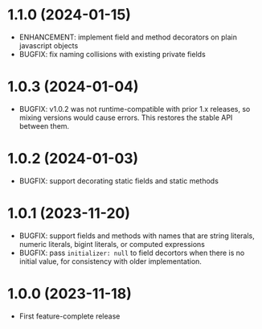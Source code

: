 # 1.1.0 (2024-01-15)

- ENHANCEMENT: implement field and method decorators on plain javascript objects
- BUGFIX: fix naming collisions with existing private fields

# 1.0.3 (2024-01-04)

- BUGFIX: v1.0.2 was not runtime-compatible with prior 1.x releases, so mixing versions would cause errors. This restores the stable API between them.

# 1.0.2 (2024-01-03)

- BUGFIX: support decorating static fields and static methods

# 1.0.1 (2023-11-20)

- BUGFIX: support fields and methods with names that are string literals, numeric literals, bigint literals, or computed expressions
- BUGFIX: pass `initializer: null` to field decortors when there is no initial value, for consistency with older implementation.

# 1.0.0 (2023-11-18)

- First feature-complete release
